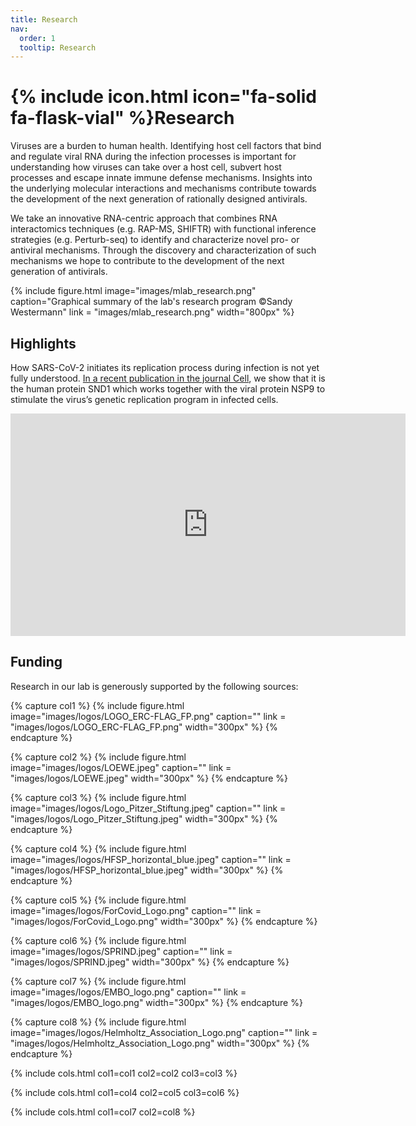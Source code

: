 ```yaml
---
title: Research
nav:
  order: 1
  tooltip: Research
---
```


# {% include icon.html icon="fa-solid fa-flask-vial" %}Research

Viruses are a burden to human health. Identifying host cell factors that bind and regulate viral RNA during the infection processes is important for understanding how viruses can take over a host cell, subvert host processes and escape innate immune defense mechanisms. Insights into the underlying molecular interactions and mechanisms contribute towards the development of the next generation of rationally designed antivirals. 

We take an innovative RNA-centric approach that combines RNA interactomics techniques (e.g. RAP-MS, SHIFTR) with functional inference strategies (e.g. Perturb-seq) to identify and characterize novel pro- or antiviral mechanisms. Through the discovery and characterization of such mechanisms we hope to contribute to the development of the next generation of antivirals.

{%
  include figure.html
  image="images/mlab_research.png"
  caption="Graphical summary of the lab's research program ©Sandy Westermann"
  link = "images/mlab_research.png"
  width="800px"
%}


<!-- ![](https://www.youtube.com/embed/c57mRJEIfWc) -->

## Highlights

How SARS-CoV-2 initiates its replication process during infection is not yet fully understood. [In a recent publication in the journal Cell](https://doi.org/gstdzg), we show that it is the human protein SND1 which works together with the viral protein NSP9 to stimulate the virus’s genetic replication program in infected cells.

<iframe width="632" height="356" src="https://www.youtube.com/embed/c57mRJEIfWc" title="Unexpected findings on SARS-CoV-2 replication" frameborder="0" allow="accelerometer; autoplay; clipboard-write; encrypted-media; gyroscope; picture-in-picture; web-share" allowfullscreen></iframe> 


## Funding

Research in our lab is generously supported by the following sources:

{% capture col1 %}
{%
  include figure.html
  image="images/logos/LOGO_ERC-FLAG_FP.png"
  caption=""
  link = "images/logos/LOGO_ERC-FLAG_FP.png"
  width="300px"
%}
{% endcapture %}

{% capture col2 %}
{%
  include figure.html
  image="images/logos/LOEWE.jpeg"
  caption=""
  link = "images/logos/LOEWE.jpeg"
  width="300px"
%}
{% endcapture %}

{% capture col3 %}
{%
  include figure.html
  image="images/logos/Logo_Pitzer_Stiftung.jpeg"
  caption=""
  link = "images/logos/Logo_Pitzer_Stiftung.jpeg"
  width="300px"
%}
{% endcapture %}

{% capture col4 %}
{%
  include figure.html
  image="images/logos/HFSP_horizontal_blue.jpeg"
  caption=""
  link = "images/logos/HFSP_horizontal_blue.jpeg"
  width="300px"
%}
{% endcapture %}

{% capture col5 %}
{%
  include figure.html
  image="images/logos/ForCovid_Logo.png"
  caption=""
  link = "images/logos/ForCovid_Logo.png"
  width="300px"
%}
{% endcapture %}

{% capture col6 %}
{%
  include figure.html
  image="images/logos/SPRIND.jpeg"
  caption=""
  link = "images/logos/SPRIND.jpeg"
  width="300px"
%}
{% endcapture %}

{% capture col7 %}
{%
  include figure.html
  image="images/logos/EMBO_logo.png"
  caption=""
  link = "images/logos/EMBO_logo.png"
  width="300px"
%}
{% endcapture %}

{% capture col8 %}
{%
  include figure.html
  image="images/logos/Helmholtz_Association_Logo.png"
  caption=""
  link = "images/logos/Helmholtz_Association_Logo.png"
  width="300px"
%}
{% endcapture %}

{%
  include cols.html
  col1=col1
  col2=col2
  col3=col3
%}

{%
  include cols.html
  col1=col4
  col2=col5
  col3=col6
%}

{%
  include cols.html
  col1=col7
  col2=col8
%}
